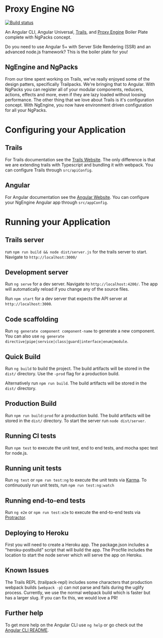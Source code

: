 # Proxy Engine NG

[![Build status][ci-image]][ci-url]

An Angular CLI, Angular Universal, [Trails](https://trailsjs.io/), and [Proxy Engine](https://github.com/CaliStyle/trailpack-proxy-engine) Boiler Plate complete with NgPacks concept.

Do you need to use Angular 5+ with Server Side Rendering (SSR) and an advanced node.js framework? This is the boiler plate for you!

## NgEngine and NgPacks
From our time spent working on Trails, we've really enjoyed some of the design patters, specifically Trailpacks. We're bringing that to Angular. With NgPacks you can register all of your modular components, reducers, actions, effects and more, even if they are lazy loaded without loosing performance. The other thing that we love about Trails is it's configuration concept.  With NgEngine, you now have environment driven configuration for all your NgPacks.

# Configuring your Application
## Trails
For Trails documentation see the [Trails Website](https://trailsjs.io).  The only difference is that we are extending trails with Typescript and bundling it with webpack. You can configure Trails through `src/apiConfig`.

## Angular
For Angular documentation see the [Angular Website](https://angular.io).  You can configure your NgEngine Angular app through `src/appConfig`. 

# Running your Application

## Trails server
run `npm run build && node dist/server.js` for the trails server to start. Navigate to `http://localhost:3000/`

## Development server

Run `ng serve` for a dev server. Navigate to `http://localhost:4200/`. The app will automatically reload if you change any of the source files.

Run `npm start` for a dev server that expects the API server at `http://localhost:3000`.  

## Code scaffolding

Run `ng generate component component-name` to generate a new component. You can also use `ng generate directive|pipe|service|class|guard|interface|enum|module`.

## Quick Build

Run `ng build` to build the project. The build artifacts will be stored in the `dist/` directory. Use the `-prod` flag for a production build.

Alternatively run `npm run build`. The build artifacts will be stored in the `dist/` directory.

## Production Build

Run `npm run build:prod` for a production build. The build artifacts will be stored in the `dist/` directory. To start the server run `node dist/server`.

## Running CI tests
Run `npm test` to execute the unit test, end to end tests, and mocha spec test for node.js.

## Running unit tests

Run `ng test` or `npm run test:ng` to execute the unit tests via [Karma](https://karma-runner.github.io). To continuously run unit tests, run `npm run test:ng:watch`

## Running end-to-end tests

Run `ng e2e` or `npm run test:e2e` to execute the end-to-end tests via [Protractor](http://www.protractortest.org/).

## Deploying to Heroku
First you will need to create a Heroku app. The package.json includes a "heroku-postbuild" script that will build the app. The Procfile includes the location to start the node server which will serve the app on Heroku.

## Known Issues
The Trails REPL (trailpack-repl) includes some characters that production webpack builds (`webpack -p`) can not parse and fails during the uglify process.  Currently, we use the normal webpack build which is faster but has a larger slug. If you can fix this, we would love a PR!

## Further help

To get more help on the Angular CLI use `ng help` or go check out the [Angular CLI README](https://github.com/angular/angular-cli/blob/master/README.md).

[ci-image]: https://img.shields.io/circleci/project/github/CaliStyle/NgEngine/master.svg
[ci-url]: https://circleci.com/gh/CaliStyle/NgEngine/tree/master
